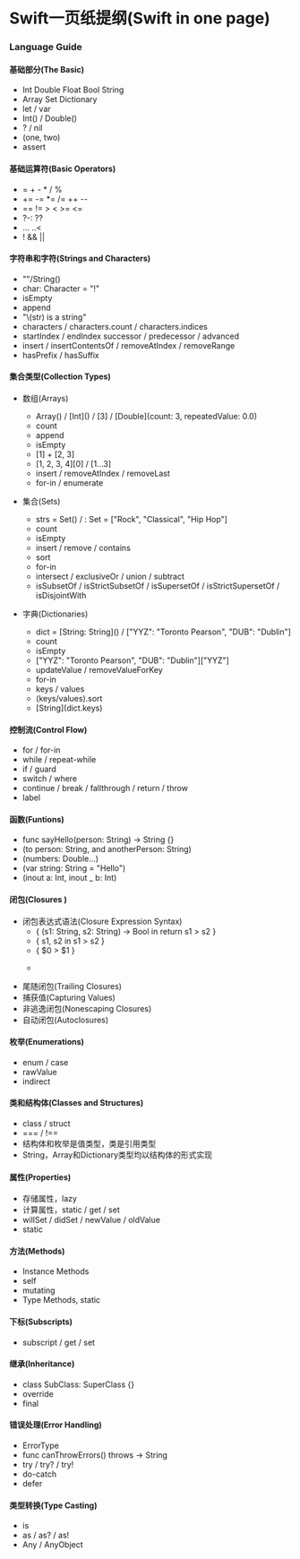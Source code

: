 # Swift一页纸提纲(Swift in one page)

### Language Guide

#### 基础部分(The Basic)
  - Int Double Float Bool String
  - Array Set Dictionary
  - let / var
  - Int() / Double()
  - ? / nil
  - (one, two)
  - assert

#### 基础运算符(Basic Operators)
  - = + - * / %
  - += -= *= /= ++ --
  - == != > < >= <=
  - ?-: ??
  - ... ..<
  - ! && ||

#### 字符串和字符(Strings and Characters)
  - ""/String()
  - char: Character = "!"
  - isEmpty
  - append
  - "\\(str) is a string"
  - characters / characters.count / characters.indices
  - startIndex / endIndex successor / predecessor / advanced
  - insert / insertContentsOf / removeAtIndex / removeRange
  - hasPrefix / hasSuffix

#### 集合类型(Collection Types)
  - 数组(Arrays)
    - Array<Int>() / \[Int\]() / \[3\] / \[Double\](count: 3, repeatedValue: 0.0)
    - count
    - append
    - isEmpty
    - \[1\] + \[2, 3\]
    - \[1, 2, 3, 4\]\[0\] / \[1...3\]
    - insert / removeAtIndex / removeLast
    - for-in / enumerate
  
  - 集合(Sets)
    - strs = Set<String>() / : Set = \["Rock", "Classical", "Hip Hop"\]
    - count
    - isEmpty
    - insert / remove / contains
    - sort
    - for-in
    - intersect / exclusiveOr / union / subtract
    - isSubsetOf / isStrictSubsetOf / isSupersetOf / isStrictSupersetOf / isDisjointWith
  
  - 字典(Dictionaries)
    - dict = \[String: String\]() / \["YYZ": "Toronto Pearson", "DUB": "Dublin"\]
    - count
    - isEmpty
    - \["YYZ": "Toronto Pearson", "DUB": "Dublin"\]\["YYZ"\]
    - updateValue / removeValueForKey
    - for-in
    - keys / values
    - (keys/values).sort
    - \[String\](dict.keys)
    
#### 控制流(Control Flow)
  - for / for-in
  - while / repeat-while
  - if / guard
  - switch / where
  - continue / break / fallthrough / return / throw
  - label
  
#### 函数(Funtions)
  - func sayHello(person: String) -> String {}
  - (to person: String, and anotherPerson: String)
  - (numbers: Double...)
  - (var string: String = "Hello")
  - (inout a: Int, inout _ b: Int)
  
#### 闭包(Closures )
  - 闭包表达式语法(Closure Expression Syntax)
    - \{ (s1: String, s2: String) -> Bool in return s1 > s2 \}
    - \{ s1, s2 in s1 > s2 \}
    - \{ $0 > $1 \}
    - >
  - 尾随闭包(Trailing Closures)
  - 捕获值(Capturing Values)
  - 非逃逸闭包(Nonescaping Closures)
  - 自动闭包(Autoclosures)
#### 枚举(Enumerations)
  - enum / case
  - rawValue
  - indirect
  
#### 类和结构体(Classes and Structures)
  - class / struct
  - === / !==
  - 结构体和枚举是值类型，类是引用类型
  - String，Array和Dictionary类型均以结构体的形式实现
  
#### 属性(Properties)
  - 存储属性，lazy
  - 计算属性，static / get / set
  - willSet / didSet / newValue / oldValue
  - static
  
#### 方法(Methods)
  - Instance Methods
  - self
  - mutating
  - Type Methods, static
  
#### 下标(Subscripts)
  - subscript / get / set
  
#### 继承(Inheritance)
  - class SubClass: SuperClass {}
  - override
  - final
  
#### 错误处理(Error Handling)
  - ErrorType
  - func canThrowErrors() throws -> String
  - try / try? / try!
  - do-catch
  - defer
  
#### 类型转换(Type Casting)
  - is
  - as / as? / as!
  - Any / AnyObject